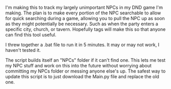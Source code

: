I'm making this to track my largely unimportant NPCs in my DND game I'm making. The plan is to make every portion of the NPC searchable to allow for quick searching during a game, allowing you to pull the NPC up as soon as they might
potentially be necessary. Such as when the party enters a specific city, church, or tavern. Hopefully tags will make this so that anyone can find this tool useful.


I threw together a .bat file to run it in 5 minutes. It may or may not work, I haven't tested it.

The script builds itself an "NPCs" folder if it can't find one. This lets me test my NPC stuff and work on this into the future without worrying about committing my NPCs folder or messing anyone else's up.
The safest way to update this script is to just download the Main.py file and replace the old one. 
